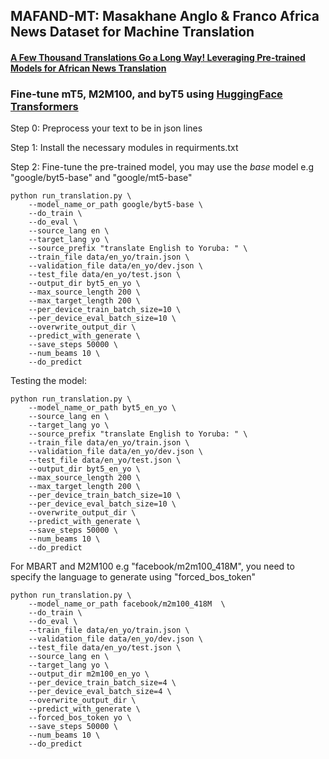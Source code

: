 ## MAFAND-MT: Masakhane Anglo & Franco Africa News Dataset for Machine Translation

#### [A Few Thousand Translations Go a Long Way! Leveraging Pre-trained Models for African News Translation](https://arxiv.org/abs/2205.02022) 

### Fine-tune mT5, M2M100, and byT5 using [HuggingFace Transformers](https://github.com/huggingface/transformers/tree/master/examples/pytorch/translation)

Step 0: Preprocess your text to be in json lines

Step 1: Install the necessary modules in requirments.txt

Step 2: Fine-tune the pre-trained model, you may use the *base* model e.g "google/byt5-base" and "google/mt5-base"

```
python run_translation.py \
    --model_name_or_path google/byt5-base \
    --do_train \
    --do_eval \
    --source_lang en \
    --target_lang yo \
    --source_prefix "translate English to Yoruba: " \
    --train_file data/en_yo/train.json \
    --validation_file data/en_yo/dev.json \
    --test_file data/en_yo/test.json \
    --output_dir byt5_en_yo \
    --max_source_length 200 \
    --max_target_length 200 \
    --per_device_train_batch_size=10 \
    --per_device_eval_batch_size=10 \
    --overwrite_output_dir \
    --predict_with_generate \
    --save_steps 50000 \
    --num_beams 10 \
    --do_predict
```

Testing the model:

```
python run_translation.py \
    --model_name_or_path byt5_en_yo \
    --source_lang en \
    --target_lang yo \
    --source_prefix "translate English to Yoruba: " \
    --train_file data/en_yo/train.json \
    --validation_file data/en_yo/dev.json \
    --test_file data/en_yo/test.json \
    --output_dir byt5_en_yo \
    --max_source_length 200 \
    --max_target_length 200 \
    --per_device_train_batch_size=10 \
    --per_device_eval_batch_size=10 \
    --overwrite_output_dir \
    --predict_with_generate \
    --save_steps 50000 \
    --num_beams 10 \
    --do_predict
```

For MBART and M2M100 e.g "facebook/m2m100_418M", you need to specify the language to generate using "forced_bos_token"

```
python run_translation.py \
    --model_name_or_path facebook/m2m100_418M  \
    --do_train \
    --do_eval \
    --train_file data/en_yo/train.json \
    --validation_file data/en_yo/dev.json \
    --test_file data/en_yo/test.json \
    --source_lang en \
    --target_lang yo \
    --output_dir m2m100_en_yo \
    --per_device_train_batch_size=4 \
    --per_device_eval_batch_size=4 \
    --overwrite_output_dir \
    --predict_with_generate \
    --forced_bos_token yo \
    --save_steps 50000 \
    --num_beams 10 \
    --do_predict
```
